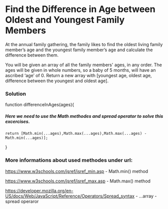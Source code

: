 # Find the Difference in Age between Oldest and Youngest Family Members

At the annual family gathering, the family likes to find the oldest living family member’s age and the youngest family member’s age and calculate the difference between them.

You will be given an array of all the family members' ages, in any order. The ages will be given in whole numbers, so a baby of 5 months, will have an ascribed ‘age’ of 0. Return a new array with [youngest age, oldest age, difference between the youngest and oldest age].

### Solution

function differenceInAges(ages){

##### Here we need to use the Math methodes and spread operator to solve this excercises.

    return [Math.min(...ages),Math.max(...ages),Math.max(...ages) - Math.min(...ages)];

}

### More informations about used methodes under url:

https://www.w3schools.com/jsref/jsref_min.asp - Math.min() method

https://www.w3schools.com/jsref/jsref_max.asp - Math.max() method

https://developer.mozilla.org/en-US/docs/Web/JavaScript/Reference/Operators/Spread_syntax - ...array - spread operaror
